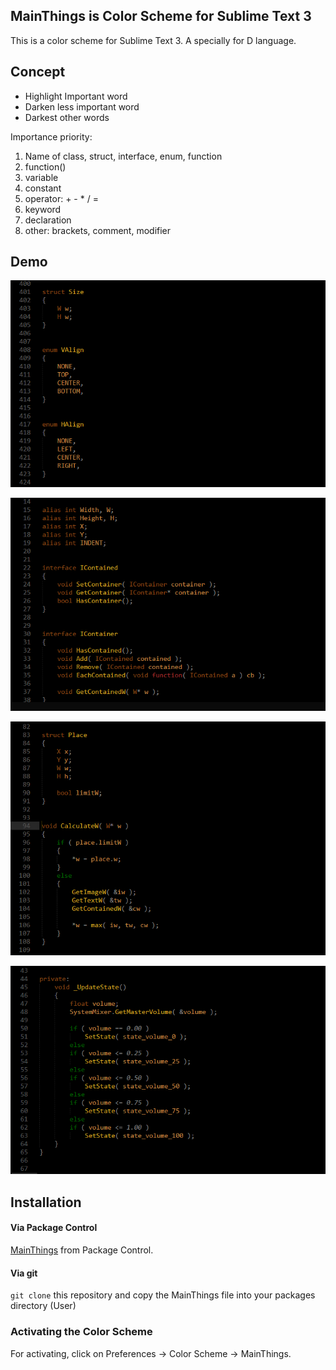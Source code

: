 ## MainThings is Color Scheme for Sublime Text 3

This is a color scheme for Sublime Text 3. 
A specially for D language.

## Concept

- Highlight Important word
- Darken less important word
- Darkest other words

Importance priority: 
1. Name of class, struct, interface, enum, function
2. function()
3. variable
4. constant
5. operator: + - * / =
6. keyword
7. declaration
8. other: brackets, comment, modifier


## Demo

![demo](demo/main_things_demo.png)

![demo](demo/main_things_demo_2.png)

![demo](demo/main_things_demo_3.png)

![demo](demo/main_things_demo_4.png)


## Installation

#### Via Package Control

[MainThings](https://packagecontrol.io/packages/MainThings) from Package Control.

#### Via git

`git clone` this repository and copy the MainThings file into your packages directory (User)

### Activating the Color Scheme

For activating, click on Preferences -> Color Scheme -> MainThings. 

